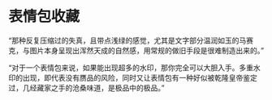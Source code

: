 # 表情包收藏

“那种反复压缩过的失真，且带点浅绿的感觉，尤其是文字部分温润如玉的马赛克，与图片本身呈现出浑然天成的自然感，用常规的做旧手段是很难制造出来的。”

“对于一个表情包来说，如果能出现超多的水印，那你完全可以大胆入手。多重水印的出现，即代表没有赝品的风险，同时又让表情包有一种好似被乾隆皇帝鉴定过，几经藏家之手的沧桑味道，是极品中的极品。”

